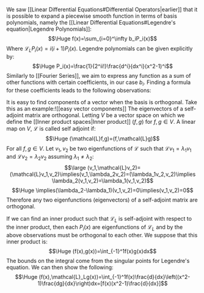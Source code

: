 
We saw [[Linear Differential Equations#Differential Operators|earlier]] that it is possible to expand a piecewise smooth function in terms of basis polynomials, namely the [[Linear Differential Equations#Legendre's equation|Legendre Polynomials]]:$$\Huge f(x)=\sum_{i=0}^\infty b_iP_i(x)$$Where $\mathcal{L}_LP_i(x)=i(i+1)P_i(x)$. Legendre polynomials can be given explicitly by:$$\Huge P_i(x)=\frac{1}{2^ii!}\frac{d^i}{dx^i}(x^2-1)^i$$Similarly to [[Fourier Series]], we aim to express any function as a sum of other functions with certain coefficients, in our case $b_i$. Finding a formula for these coefficients leads to the following observations:

It is easy to find components of a vector when the basis is orthogonal. Take this as an example:![[easy vector components]]
The eigenvectors of a self-adjoint matrix are orthogonal. Letting $V$ be a vector space on which we define the [[Inner product spaces|Inner product]] $(f,g)$ for $f,g\in V$. A linear map on $V$, $\mathcal{L}$ is called self adjoint if:$$\Huge (\mathcal{L}f,g)=(f,\mathcal{L}g)$$For all $f,g\in V$. Let $v_1,v_2$ be two eigenfunctions of $\mathcal{L}$ such that $\mathcal{L}v_1=\lambda_1v_1$ and $\mathcal{L}v_2=\lambda_2v_2$ assuming $\lambda_1\neq \lambda_2$:$$\large (v_1,\mathcal{L}v_2)=(\mathcal{L}v_1,v_2)\implies(v_1,\lambda_2v_2)=(\lambda_1v_2,v_2)\implies \lambda_2(v_1,v_2)=\lambda_1(v_1,v_2)$$$$\Huge \implies(\lambda_2-\lambda_1)(v_1,v_2)=0\implies(v_1,v_2)=0$$Therefore any two eigenfunctions (eigenvectors) of a self-adjoint matrix are orthogonal.

If we can find an inner product such that $\mathcal{L}_L$ is self-adjoint with respect to the inner product, then each $P_i(x)$ are eigenfunctions of $\mathcal{L}_L$ and by the above observations must be orthogonal to each other. We suppose that this inner product is:$$\Huge (f(x),g(x))=\int_{-1}^1f(x)g(x)dx$$The bounds on the integral come from the singular points for Legendre's equation. We can then show the following:$$\Huge (f(x),\mathcal{L}_Lg(x))=\int_{-1}^1f(x)\frac{d}{dx}\left((x^2-1)\frac{dg}{dx}\right)dx=[f(x)(x^2-1)\frac{d}{dx}]$$